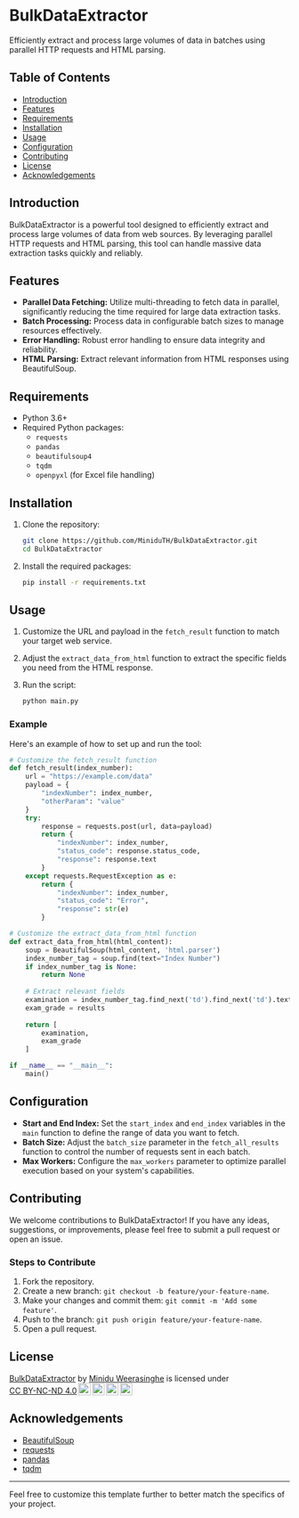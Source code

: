 
# BulkDataExtractor

Efficiently extract and process large volumes of data in batches using parallel HTTP requests and HTML parsing.

## Table of Contents

- [Introduction](#introduction)
- [Features](#features)
- [Requirements](#requirements)
- [Installation](#installation)
- [Usage](#usage)
- [Configuration](#configuration)
- [Contributing](#contributing)
- [License](#license)
- [Acknowledgements](#acknowledgements)

## Introduction

BulkDataExtractor is a powerful tool designed to efficiently extract and process large volumes of data from web sources. By leveraging parallel HTTP requests and HTML parsing, this tool can handle massive data extraction tasks quickly and reliably.

## Features

- **Parallel Data Fetching:** Utilize multi-threading to fetch data in parallel, significantly reducing the time required for large data extraction tasks.
- **Batch Processing:** Process data in configurable batch sizes to manage resources effectively.
- **Error Handling:** Robust error handling to ensure data integrity and reliability.
- **HTML Parsing:** Extract relevant information from HTML responses using BeautifulSoup.

## Requirements

- Python 3.6+
- Required Python packages:
  - `requests`
  - `pandas`
  - `beautifulsoup4`
  - `tqdm`
  - `openpyxl` (for Excel file handling)

## Installation

1. Clone the repository:

   ```bash
   git clone https://github.com/MiniduTH/BulkDataExtractor.git
   cd BulkDataExtractor
   ```

2. Install the required packages:

   ```bash
   pip install -r requirements.txt
   ```

## Usage

1. Customize the URL and payload in the `fetch_result` function to match your target web service.
2. Adjust the `extract_data_from_html` function to extract the specific fields you need from the HTML response.
3. Run the script:

   ```bash
   python main.py
   ```

### Example

Here's an example of how to set up and run the tool:

```python
# Customize the fetch_result function
def fetch_result(index_number):
    url = "https://example.com/data"
    payload = {
        "indexNumber": index_number,
        "otherParam": "value"
    }
    try:
        response = requests.post(url, data=payload)
        return {
            "indexNumber": index_number,
            "status_code": response.status_code,
            "response": response.text
        }
    except requests.RequestException as e:
        return {
            "indexNumber": index_number,
            "status_code": "Error",
            "response": str(e)
        }

# Customize the extract_data_from_html function
def extract_data_from_html(html_content):
    soup = BeautifulSoup(html_content, 'html.parser')
    index_number_tag = soup.find(text="Index Number")
    if index_number_tag is None:
        return None
    
    # Extract relevant fields
    examination = index_number_tag.find_next('td').find_next('td').text.strip()
    exam_grade = results
    
    return [
        examination,
        exam_grade
    ]

if __name__ == "__main__":
    main()
```

## Configuration

- **Start and End Index:** Set the `start_index` and `end_index` variables in the `main` function to define the range of data you want to fetch.
- **Batch Size:** Adjust the `batch_size` parameter in the `fetch_all_results` function to control the number of requests sent in each batch.
- **Max Workers:** Configure the `max_workers` parameter to optimize parallel execution based on your system's capabilities.

## Contributing

We welcome contributions to BulkDataExtractor! If you have any ideas, suggestions, or improvements, please feel free to submit a pull request or open an issue.

### Steps to Contribute

1. Fork the repository.
2. Create a new branch: `git checkout -b feature/your-feature-name`.
3. Make your changes and commit them: `git commit -m 'Add some feature'`.
4. Push to the branch: `git push origin feature/your-feature-name`.
5. Open a pull request.

## License

<p xmlns:cc="http://creativecommons.org/ns#" xmlns:dct="http://purl.org/dc/terms/"><a property="dct:title" rel="cc:attributionURL" href="https://github.com/MiniduTH/BulkDataExtractor">BulkDataExtractor</a> by <a rel="cc:attributionURL dct:creator" property="cc:attributionName" href="https://linkedin.com/in/minidu0th">Minidu Weerasinghe</a> is licensed under <a href="https://creativecommons.org/licenses/by-nc-nd/4.0/?ref=chooser-v1" target="_blank" rel="license noopener noreferrer" style="display:inline-block;">CC BY-NC-ND 4.0<img style="height:22px!important;margin-left:3px;vertical-align:text-bottom;" src="https://mirrors.creativecommons.org/presskit/icons/cc.svg?ref=chooser-v1" alt=""><img style="height:22px!important;margin-left:3px;vertical-align:text-bottom;" src="https://mirrors.creativecommons.org/presskit/icons/by.svg?ref=chooser-v1" alt=""><img style="height:22px!important;margin-left:3px;vertical-align:text-bottom;" src="https://mirrors.creativecommons.org/presskit/icons/nc.svg?ref=chooser-v1" alt=""><img style="height:22px!important;margin-left:3px;vertical-align:text-bottom;" src="https://mirrors.creativecommons.org/presskit/icons/nd.svg?ref=chooser-v1" alt=""></a></p>

## Acknowledgements

- [BeautifulSoup](https://www.crummy.com/software/BeautifulSoup/)
- [requests](https://requests.readthedocs.io/)
- [pandas](https://pandas.pydata.org/)
- [tqdm](https://tqdm.github.io/)

---

Feel free to customize this template further to better match the specifics of your project.
